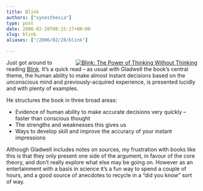```yaml
---
title: Blink
authors: ["synesthesia"]
type: post
date: 2006-02-28T08:15:17+00:00
slug: blink 
aliases: ["/2006/02/28/blink"]

---
```

<div style="float: right; margin-left: 20px;">
  <a href="https://www.amazon.co.uk/exec/obidos/redirect?tag=fivegocrazyinmid%26link_code=xm2%26camp=2025%26creative=165953%26path=https://www.amazon.co.uk/gp/redirect.html%253fASIN=0141014598%2526tag=fivegocrazyinmid%2526lcode=xm2%2526cID=2025%2526ccmID=165953%2526location=/o/ASIN/0141014598%25253FSubscriptionId=0EMV44A9A5YT1RVDGZ82" title="View product details at Amazon"><img src="https://ec1.images-amazon.com/images/P/0141014598.02._SCMZZZZZZZ_.jpg" alt="Blink: The Power of Thinking Without Thinking" /></a>
</div>

Just got around to reading [Blink][1]. It&#8217;s a quick read &#8211; as usual with Gladwell the book&#8217;s central theme, the human ability to make almost instant decisions based on the unconscious mind and previously-acquired experience, is presented lucidly and with plenty of examples.
  
He structures the book in three broad areas:

  * Evidence of human ability to make accurate decisions very quickly &#8211; faster than conscious thought
  * The strengths and weaknesses this gives us
  * Ways to develop skill and improve the accuracy of your instant impressions

Although Gladwell includes notes on sources, my frustration with books like this is that they only present one side of the argument, in favour of the core theory, and don&#8217;t really explore what else may be going on. However as an entertainment with a basis in science it&#8217;s a fun way to spend a couple of hours, and a good source of anecdotes to recycle in a &#8220;did you know&#8221; sort of way.

 [1]: https://www.amazon.co.uk/exec/obidos/redirect?tag=fivegocrazyinmid%26link_code=xm2%26camp=2025%26creative=165953%26path=https://www.amazon.co.uk/gp/redirect.html%253fASIN=0141014598%2526tag=fivegocrazyinmid%2526lcode=xm2%2526cID=2025%2526ccmID=165953%2526location=/o/ASIN/0141014598%25253FSubscriptionId=0EMV44A9A5YT1RVDGZ82